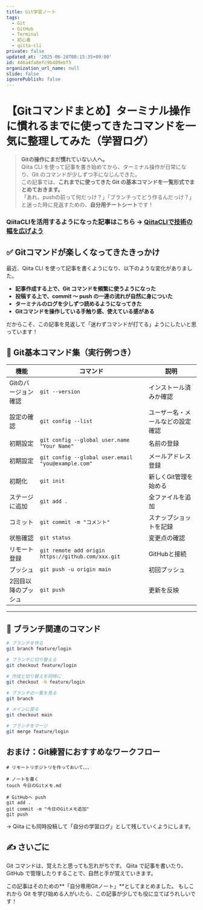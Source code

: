 ```yaml
---
title: Git学習ノート
tags:
  - Git
  - GitHub
  - Terminal
  - 初心者
  - qiita-cli
private: false
updated_at: '2025-06-28T00:15:35+09:00'
id: 446a4fa8efc9b409ebf5
organization_url_name: null
slide: false
ignorePublish: false
---
```

# 【Gitコマンドまとめ】ターミナル操作に慣れるまでに使ってきたコマンドを一気に整理してみた（学習ログ）

> **Gitの操作にまだ慣れていない人へ。**  
> Qiita CLI を使って記事を書き始めてから、ターミナル操作が日常になり、Git のコマンドが少しずつ手になじんできた。  
> この記事では、**これまでに使ってきた Git の基本コマンドを一覧形式でまとめておきます。**  
> 「あれ、pushの前って何だっけ？」「ブランチってどう作るんだっけ？」と迷った時に見返すための、**自分用チートシート**です！

### QiitaCLIを活用するようになった記事はこちら → [QiitaCLIで技術の幅を広げよう](https://qiita.com/takumarider/items/468abb18f2c943b359e6)

## ✅ Gitコマンドが楽しくなってきたきっかけ

最近、Qiita CLI を使って記事を書くようになり、以下のような変化がありました。

- **記事作成する上で、Git コマンドを頻繁に使うようになった**
- **投稿する上で、commit 〜 push の一連の流れが自然に身についた**
- **ターミナルのログを少しずつ読めるようになってきた**
- **Gitコマンドを操作している手触り感、使えている感がある**

だからこそ、この記事を見返して「迷わずコマンドが打てる」ようにしたいと思っています！


## 📘 Git基本コマンド集（実行例つき）

| 機能 | コマンド | 説明 |
|------|----------|------|
| Gitのバージョン確認 | `git --version` | インストール済みか確認 |
| 設定の確認 | `git config --list` | ユーザー名・メールなどの設定確認 |
| 初期設定 | `git config --global user.name "Your Name"` | 名前の登録 |
| 初期設定 | `git config --global user.email "you@example.com"` | メールアドレス登録 |
| 初期化 | `git init` | 新しくGit管理を始める |
| ステージに追加 | `git add .` | 全ファイルを追加 |
| コミット | `git commit -m "コメント"` | スナップショットを記録 |
| 状態確認 | `git status` | 変更点の確認 |
| リモート登録 | `git remote add origin https://github.com/xxx.git` | GitHubと接続 |
| プッシュ | `git push -u origin main` | 初回プッシュ |
| 2回目以降のプッシュ | `git push` | 更新を反映 |

---

## 🧩 ブランチ関連のコマンド

```bash
# ブランチを作る
git branch feature/login

# ブランチに切り替える
git checkout feature/login

# 作成と切り替えを同時に
git checkout -b feature/login

# ブランチの一覧を見る
git branch

# メインに戻る
git checkout main

# ブランチをマージ
git merge feature/login

```
## おまけ：Git練習におすすめなワークフロー
```
# リモートリポジトリを作っておいて、、、

# ノートを書く
touch 今日のGitメモ.md

# GitHubへ push
git add .
git commit -m "今日のGitメモ追加"
git push
```
→ Qiita にも同時投稿して「自分の学習ログ」として残していくようにします。

## ✍️ さいごに
Git コマンドは、覚えたと思っても忘れがちです。
Qiita で記事を書いたり、GitHub で管理したりすることで、自然と手が覚えていきます。

この記事はそのための**「自分専用Gitノート」**としてまとめました。
もしこれから Git を学び始める人がいたら、この記事が少しでも役に立てばうれしいです！
